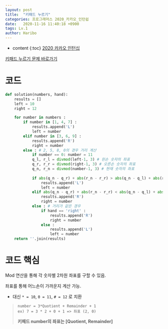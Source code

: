 ```yaml
---
layout: post
title:  "키패드 누르기"
categories: 프로그래머스 2020_카카오_인턴쉽
date:   2020-11-16 11:40:18 +0900
tags: Lv.1
author: Haribo
---
```

* content
{:toc}
[2020 카카오 인턴십](https://school.programmers.co.kr/learn/challenges)

[키패드 누르기 문제 바로가기](https://programmers.co.kr/learn/courses/30/lessons/67256)

# 코드

```python
def solution(numbers, hand):
    results = []
    left = 10
    right = 12

    for number in numbers :
        if number in [1, 4, 7] :
            results.append('L')
            left = number
        elif number in [3, 6, 9] :
            results.append('R')
            right = number
        else : # 2, 5, 8, 0의 경우 거리 계산
            if number == 0: number = 11
            q_l, r_l = divmod(left-1, 3) # 왼손 숫자의 좌표
            q_r, r_r = divmod(right-1, 3) # 오른손 숫자의 좌표
            q_n, r_n = divmod(number-1, 3) # 현재 숫자의 좌표
						
            if abs(q_n - q_r) + abs(r_n - r_r) > abs(q_n - q_l) + abs(r_n - r_l):
                results.append('L')
                left = number
            elif abs(q_n - q_r) + abs(r_n - r_r) < abs(q_n - q_l) + abs(r_n - r_l) :
                results.append('R')
                right = number
            else : # 거리가 같은 경우
                if hand == 'right' :
                    results.append('R')
                    right = number
                else :
                    results.append('L')
                    left = number
    return ''.join(results)
```





# 코드 핵심

Mod 연산을 통해 각 숫자별 2차원 좌표를 구할 수 있음.

좌표를 통해 어느손이 가까운지 계산 가능.

* 대신 `* = 10`, `0 = 11`, `# = 12` 로 치환

> ```
> number = 3*Quotient + Remainder + 1 
> ex) 7 = 3 * 2 + 0 + 1 => 좌표 (2, 0)
> ```
>
> **키패드 number의 좌표는 [Quotient, Remainder]**

